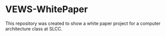 # VEWS-WhitePaper
This repository was created to show a white paper project for a computer architecture class at SLCC.
